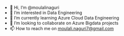 - 👋 Hi, I’m @moulalinaguri
- 👀 I’m interested in Data Engineering
- 🌱 I’m currently learning Azure Cloud Data Engineering
- 💞️ I’m looking to collaborate on Azure Bigdata projects
- 📫 How to reach me on moulali.naguri7@gmail.com

<!---
MoulaliN/MoulaliN is a ✨ special ✨ repository because its `README.md` (this file) appears on your GitHub profile.
You can click the Preview link to take a look at your changes.
--->

